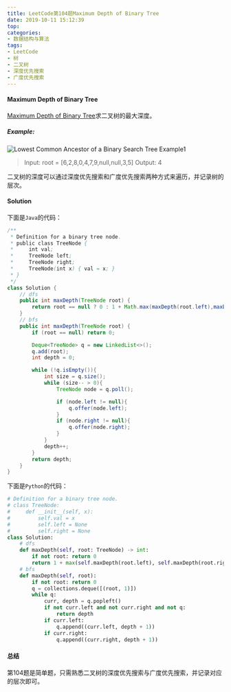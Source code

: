 ```yaml
---
title: LeetCode第104题Maximum Depth of Binary Tree
date: 2019-10-11 15:12:39
top: 
categories: 
- 数据结构与算法
tags:
- LeetCode
- 树
- 二叉树
- 深度优先搜索
- 广度优先搜索
---
```

<!-- more -->
#### Maximum Depth of Binary Tree

[Maximum Depth of Binary Tree](https://leetcode.com/problems/maximum-depth-of-binary-tree/)求二叉树的最大深度。

##### Example:

![Lowest Common Ancestor of a Binary Search Tree Example1](https://assets.leetcode.com/uploads/2018/12/14/binarysearchtree_improved.png)

>Input: root = [6,2,8,0,4,7,9,null,null,3,5]
>Output: 4

二叉树的深度可以通过深度优先搜索和广度优先搜索两种方式来遍历，并记录树的层次。

#### Solution

下面是`Java`的代码：

```Java
/**
 * Definition for a binary tree node.
 * public class TreeNode {
 *     int val;
 *     TreeNode left;
 *     TreeNode right;
 *     TreeNode(int x) { val = x; }
 * }
 */
class Solution {
    // dfs
    public int maxDepth(TreeNode root) {
        return root == null ? 0 : 1 + Math.max(maxDepth(root.left),maxDepth(root.right));
    }
    // bfs
    public int maxDepth(TreeNode root) {
        if (root == null) return 0;

        Deque<TreeNode> q = new LinkedList<>();
        q.add(root);
        int depth = 0;

        while (!q.isEmpty()){
            int size = q.size();
            while (size-- > 0){
                TreeNode node = q.poll();

                if (node.left != null){
                    q.offer(node.left);
                }
                if (node.right != null){
                    q.offer(node.right);
                }
            }
            depth++;
        }
        return depth;
    }
}
```

下面是`Python`的代码：

```Python
# Definition for a binary tree node.
# class TreeNode:
#     def __init__(self, x):
#         self.val = x
#         self.left = None
#         self.right = None
class Solution:
    # dfs
    def maxDepth(self, root: TreeNode) -> int:
        if not root: return 0
        return 1 + max(self.maxDepth(root.left), self.maxDepth(root.right))
    # bfs
    def maxDepth(self, root):
        if not root: return 0
        q = collections.deque([(root, 1)])
        while q:
            curr, depth = q.popleft()
            if not curr.left and not curr.right and not q:
                return depth
            if curr.left:
                q.append((curr.left, depth + 1))
            if curr.right:
                q.append((curr.right, depth + 1))
```

#### 总结

第104题是简单题，只需熟悉二叉树的深度优先搜索与广度优先搜索，并记录对应的层次即可。